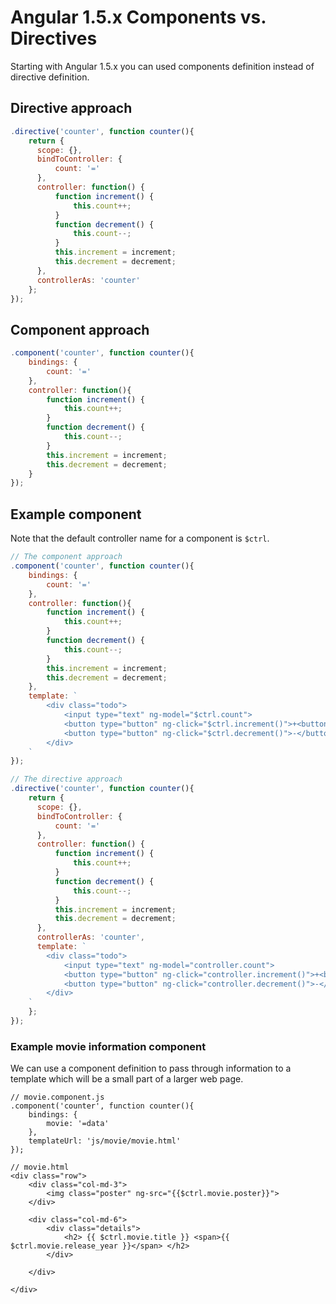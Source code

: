 
Angular 1.5.x Components vs. Directives
=======
Starting with Angular 1.5.x you can used components definition instead of directive definition.

## Directive approach
```javascript
.directive('counter', function counter(){
    return {
      scope: {},
      bindToController: {
          count: '='
      },
      controller: function() {
          function increment() {
              this.count++;
          }
          function decrement() {
              this.count--;
          }
          this.increment = increment;
          this.decrement = decrement;
      },
      controllerAs: 'counter'
    };
});
```

## Component approach
```javascript
.component('counter', function counter(){
    bindings: {
        count: '='
    },
    controller: function(){
        function increment() {
            this.count++;
        }
        function decrement() {
            this.count--;
        }
        this.increment = increment;
        this.decrement = decrement;
    }
});
```


## Example component
Note that the default controller name for a component is `$ctrl`.
```javascript
// The component approach
.component('counter', function counter(){
    bindings: {
        count: '='      
    },
    controller: function(){
        function increment() {
            this.count++;
        }
        function decrement() {
            this.count--;
        }
        this.increment = increment;
        this.decrement = decrement;
    },
    template: `
        <div class="todo">
            <input type="text" ng-model="$ctrl.count">
            <button type="button" ng-click="$ctrl.increment()">+<button>
            <button type="button" ng-click="$ctrl.decrement()">-</button>
        </div>
    `
});

// The directive approach
.directive('counter', function counter(){
    return {
      scope: {},
      bindToController: {
          count: '='
      },
      controller: function() {
          function increment() {
              this.count++;
          }
          function decrement() {
              this.count--;
          }
          this.increment = increment;
          this.decrement = decrement;
      },
      controllerAs: 'counter',
      template: `
        <div class="todo">
            <input type="text" ng-model="controller.count">
            <button type="button" ng-click="controller.increment()">+<button>
            <button type="button" ng-click="controller.decrement()">-</button>
        </div>
    `
    };
});
```

### Example movie information component
We can use a component definition to pass through information to a template
which will be a small part of a larger web page.
```
// movie.component.js
.component('counter', function counter(){
    bindings: {
        movie: '=data'      
    },
    templateUrl: 'js/movie/movie.html'
});

// movie.html
<div class="row">
    <div class="col-md-3">
        <img class="poster" ng-src="{{$ctrl.movie.poster}}">
    </div>
    
    <div class="col-md-6">
        <div class="details">
            <h2> {{ $ctrl.movie.title }} <span>{{ $ctrl.movie.release_year }}</span> </h2>
        </div>
       
    </div>

</div>
```
